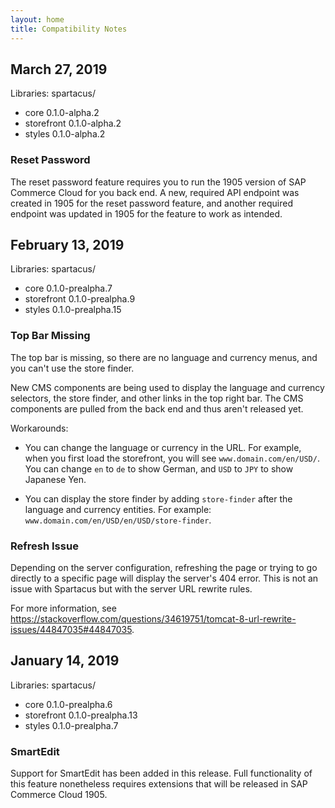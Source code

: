 ```yaml
---
layout: home
title: Compatibility Notes
---
```


## March 27, 2019

Libraries: spartacus/

- core 0.1.0-alpha.2
- storefront 0.1.0-alpha.2
- styles 0.1.0-alpha.2

### Reset Password

The reset password feature requires you to run the 1905 version of SAP Commerce Cloud for you back end. A new, required API endpoint was created in 1905 for the reset password feature, and another required endpoint was updated in 1905 for the feature to work as intended.

## February 13, 2019

Libraries: spartacus/

- core 0.1.0-prealpha.7
- storefront 0.1.0-prealpha.9
- styles 0.1.0-prealpha.15

### Top Bar Missing

The top bar is missing, so there are no language and currency menus, and you can't use the store finder.

New CMS components are being used to display the language and currency selectors, the store finder, and other links in the top right bar. The CMS components are pulled from the back end and thus aren't released yet.

Workarounds:

- You can change the language or currency in the URL. For example, when you first load the storefront, you will see `www.domain.com/en/USD/`. You can change `en` to `de` to show German, and `USD` to `JPY` to show Japanese Yen.

- You can display the store finder by adding `store-finder` after the language and currency entities. For example: `www.domain.com/en/USD/en/USD/store-finder`.

### Refresh Issue

Depending on the server configuration, refreshing the page or trying to go directly to a specific page will display the server's 404 error. This is not an issue with Spartacus but with the server URL rewrite rules.

For more information, see https://stackoverflow.com/questions/34619751/tomcat-8-url-rewrite-issues/44847035#44847035.

## January 14, 2019

Libraries: spartacus/

- core 0.1.0-prealpha.6
- storefront 0.1.0-prealpha.13
- styles 0.1.0-prealpha.7

### SmartEdit

Support for SmartEdit has been added in this release. Full functionality of this feature nonetheless requires extensions that will be released in SAP Commerce Cloud 1905.
